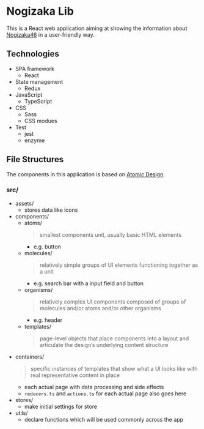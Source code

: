 # Nogizaka Lib

This is a React web application aiming at showing the information about [Nogizaka46](http://www.nogizaka46.com/) in a user-friendly way.

## Technologies

* SPA framework
  * React
* State management
  * Redux
* JavaScript
  * TypeScript
* CSS
  * Sass
  * CSS modues
* Test
  * jest
  * enzyme

## File Structures

The components in this application is based on [Atomic Design](http://atomicdesign.bradfrost.com/chapter-2/).

### src/

* assets/
  * stores data like icons
* components/
  * atoms/
    > smallest components unit, usually basic HTML elements
    * e.g. button
  * molecules/
    > relatively simple groups of UI elements functioning together as a unit
    * e.g. search bar with a input field and button
  * organisms/
    > relatively complex UI components composed of groups of molecules and/or atoms and/or other organisms
    * e.g. header
  * templates/
    > page-level objects that place components into a layout and articulate the design’s underlying content structure
* containers/
  > specific instances of templates that show what a UI looks like with real representative content in place
  * each actual page with data processing and side effects
  * `reducers.ts` and `actions.ts` for each actual page also goes here
* stores/
  * make initial settings for store
* utils/
  * declare functions which will be used commonly across the app
